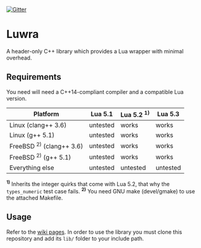 [![Gitter](https://badges.gitter.im/Join%20Chat.svg)](https://gitter.im/vapourismo/luwra)

# Luwra
A header-only C++ library which provides a Lua wrapper with minimal overhead.

## Requirements
You need will need a C++14-compliant compiler and a compatible Lua version.

 Platform                                | Lua 5.1  | Lua 5.2 <sup>1)</sup> | Lua 5.3
-----------------------------------------|----------|-----------------------|---------
 Linux (clang++ 3.6)                     | untested | works                 | works
 Linux (g++ 5.1)                         | untested | works                 | works
 FreeBSD <sup>2)</sup> (clang++ 3.6)     | untested | works                 | works
 FreeBSD <sup>2)</sup> (g++ 5.1)         | untested | works                 | works
 Everything else                         | untested | untested              | untested

<sup>**1)**</sup> Inherits the integer quirks that come with Lua 5.2, that why the `types_numeric`
test case fails.
<sup>**2)**</sup> You need GNU make (devel/gmake) to use the attached Makefile.

## Usage
Refer to the [wiki pages](https://github.com/vapourismo/luwra/wiki). In order to use the library
you must clone this repository and add its `lib/` folder to your include path.
